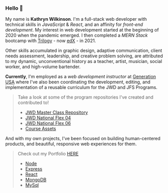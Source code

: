 <!--
**NAHco-code/NAHco-code** is a ✨ _special_ ✨ repository because its `README.md` (this file) appears on your GitHub profile.

Here are some ideas to get you started:

- 🔭 I’m currently working on ...
- 🌱 I’m currently learning ...
- 👯 I’m looking to collaborate on ...
- 🤔 I’m looking for help with ...
- 💬 Ask me about ...
- 📫 How to reach me: ...
- 😄 Pronouns: ...
- ⚡ Fun fact: ...
-->
### Hello 👋

My name is **Kathryn Wilkinson**. I'm a full-stack web developer with technical skills in *JavaScript* & *React*, and an affinity for *front-end development*. My interest in web development started at the beginning of 2020 when the pandemic emerged. I then completed a *MERN Stack* bootcamp with [Trilogy](https://en.wikipedia.org/wiki/Trilogy_Education_Services) - now [edX](https://www.edx.org/boot-camps/about) - in 2021.

Other skills accumulated in graphic design, adaptive communication, client needs assessment, leadership, and creative problem solving, are attributed to my dynamic, unconventional history as a teacher, artist, musician, social worker, and high-volume bartender.

**Currently**, I'm employed as a *web development instructor* at [Generation USA](https://www.generation.org/) where I've also been coordinating the development, editing, and implementation of a reusable curriculum for the JWD and JFS Programs.

>Take a look at some of the program repositories I've created and contributed to!
>- [JWD Master Class Repository]()
>- [JWD National Flex 04]()
>- [JWD National Flex 06]()
>- [Course Assets]()

And with my own projects, I've been focused on building human-centered products, and beautiful, responsive web experiences for them.

>Check out my Portfolio [HERE](https://kathrynwilkinson.github.io/Portfolio/)
>- [Node](https://nodejs.org/en/)
>- [Express](https://expressjs.com/)
>- [React](https://reactjs.org/docs/getting-started.html)
>- [MongoDB](https://www.mongodb.com/)
>- [MySql](https://www.mysql.com/)
